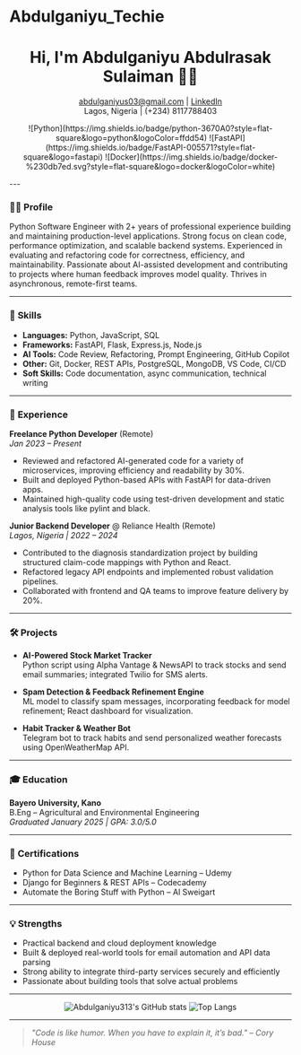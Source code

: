 # Abdulganiyu_Techie
<!--
Hi there 👋
Welcome to my GitHub profile! 
-->

<h1 align="center">Hi, I'm Abdulganiyu Abdulrasak Sulaiman 👨‍💻</h1>
<p align="center">
  <a href="mailto:abdulganiyus03@gmail.com">abdulganiyus03@gmail.com</a> |
  <a href="https://www.linkedin.com/in/abdulganiyu-abdulrasak-sulaiman-6b8769224">LinkedIn</a> <br>
  Lagos, Nigeria | (+234) 8117788403
</p>
<p align="center">
  ![Python](https://img.shields.io/badge/python-3670A0?style=flat-square&logo=python&logoColor=ffdd54)
  ![FastAPI](https://img.shields.io/badge/FastAPI-005571?style=flat-square&logo=fastapi)
  ![Docker](https://img.shields.io/badge/docker-%230db7ed.svg?style=flat-square&logo=docker&logoColor=white)
</p>
---

### 🧑‍💻 **Profile**

Python Software Engineer with 2+ years of professional experience building and maintaining production-level applications. Strong focus on clean code, performance optimization, and scalable backend systems. Experienced in evaluating and refactoring code for correctness, efficiency, and maintainability. Passionate about AI-assisted development and contributing to projects where human feedback improves model quality. Thrives in asynchronous, remote-first teams.

---

### 🚀 **Skills**

- **Languages:** Python, JavaScript, SQL  
- **Frameworks:** FastAPI, Flask, Express.js, Node.js  
- **AI Tools:** Code Review, Refactoring, Prompt Engineering, GitHub Copilot  
- **Other:** Git, Docker, REST APIs, PostgreSQL, MongoDB, VS Code, CI/CD  
- **Soft Skills:** Code documentation, async communication, technical writing  

---

### 💼 **Experience**

**Freelance Python Developer** (Remote)  
_Jan 2023 – Present_

- Reviewed and refactored AI-generated code for a variety of microservices, improving efficiency and readability by 30%.
- Built and deployed Python-based APIs with FastAPI for data-driven apps.
- Maintained high-quality code using test-driven development and static analysis tools like pylint and black.

**Junior Backend Developer** @ Reliance Health (Remote)  
_Lagos, Nigeria | 2022 – 2024_

- Contributed to the diagnosis standardization project by building structured claim-code mappings with Python and React.
- Refactored legacy API endpoints and implemented robust validation pipelines.
- Collaborated with frontend and QA teams to improve feature delivery by 20%.

---

### 🛠️ **Projects**

- **AI-Powered Stock Market Tracker**  
  Python script using Alpha Vantage & NewsAPI to track stocks and send email summaries; integrated Twilio for SMS alerts.

- **Spam Detection & Feedback Refinement Engine**  
  ML model to classify spam messages, incorporating feedback for model refinement; React dashboard for visualization.

- **Habit Tracker & Weather Bot**  
  Telegram bot to track habits and send personalized weather forecasts using OpenWeatherMap API.

---

### 🎓 **Education**

**Bayero University, Kano**  
B.Eng – Agricultural and Environmental Engineering  
_Graduated January 2025 | GPA: 3.0/5.0_

---

### 📜 **Certifications**

- Python for Data Science and Machine Learning – Udemy  
- Django for Beginners & REST APIs – Codecademy  
- Automate the Boring Stuff with Python – Al Sweigart  

---

### 💡 **Strengths**

- Practical backend and cloud deployment knowledge
- Built & deployed real-world tools for email automation and API data parsing
- Strong ability to integrate third-party services securely and efficiently
- Passionate about building tools that solve actual problems

---

<p align="center">
  <img src="https://github-readme-stats.vercel.app/api?username=Abdulganiyu313&show_icons=true&theme=onedark" alt="Abdulganiyu313's GitHub stats" />
  <img src="https://github-readme-stats.vercel.app/api/top-langs/?username=Abdulganiyu313&layout=compact&theme=onedark" alt="Top Langs" />
</p>

---

<!-- Optional: Fun fact or quote -->
<blockquote>
  <em>"Code is like humor. When you have to explain it, it’s bad." – Cory House</em>
</blockquote>

<!--
Let's connect! 🚀
-->
